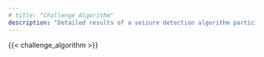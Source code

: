 ```yaml
---
# title: "Challenge Algorithm"
description: "Detailed results of a seizure detection algorithm participating in the 2025 Seizure Detection Challenge."
---
```


{{< challenge_algorithm >}}
